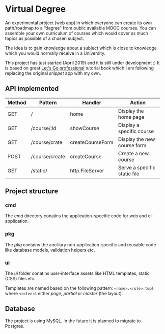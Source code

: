 # Virtual Degree

An experimental project (web app) in which everyone can create its own path/roadmap to a “degree” from public available MOOC courses.
You can assemble your own curriculum of courses which would cover as much topics as possible of a chosen subject.

The idea is to gain knowledge about a subject which is close to knowledge which you would normally receive in a University.

This project has just started (April 2019) and it is still under development :) It is based on great [Let's Go professional](https://lets-go.alexedwards.net) tutorial book which I am following replacing the original *snippet* app with my own.

## API implemented

| Method  | Pattern  | Handler  | Action  |
|---|---|---|---|
| GET | /  | home  | Display the home page  |
| GET | /course/:id  | showCourse  | Display a specific course  |
| GET | /course/crate  | createCourseForm  | Display the new course form  |
| POST | /course/create  | createCourse  | Create a new course  |
| GET	| /static/ | http.FileServer | Serve a specific static file

## Project structure

### cmd
The *cmd* directory conatins the application-specific code for web and cli application.


### pkg
The *pkg* contains the ancillary non-application-specific and reusable code like database models, validation helpers etc.

### ui
The *ui* folder conatins user-interface assets like HTML templates, static (CSS) files etc.

Templates are named based on the following pattern: `<name>.<role>.tmpl`  where `<role>` is either *page*, *partial* or *master* (the layout).

## Database
The project is using MySQL. In the future it is planned to migrate to Postgres.
